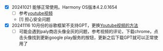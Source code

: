 ---
---



- [x] 20241021 能够正常使用。Harmony OS版本4.2.0.1654
	- [ ] 参考[youtube视频](https://www.youtube.com/watch?v=eK78luv5A3Y)
	- [!] 担心安全问题 
- [x] 20241116 10月份的谷歌框架不支持GPT，更换[Youtube视频的方法](https://www.youtube.com/watch?v=svPq4CEaGtU&t=0s)
	- [ ] 可能会遇到paly商店头像全灰的问题，参考视频的评论，下载chrome，点击头像找到更新google play服务的按钮，更新之后下载GPT就可以正常使用了
